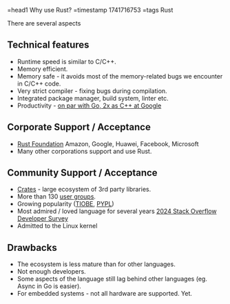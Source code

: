 =head1 Why use Rust?
=timestamp 1741716753
=tags Rust

There are several aspects

## Technical features

* Runtime speed is similar to C/C++.
* Memory efficient.
* Memory safe - it avoids most of the memory-related bugs we encounter in C/C++ code.
* Very strict compiler - fixing bugs during compilation.
* Integrated package manager, build system, linter etc.
* Productivity - [on par with Go, 2x as C++ at Google](https://www.youtube.com/watch?v=QrrH2lcl9ew)

## Corporate Support / Acceptance
* [Rust Foundation](https://rustfoundation.org/)  Amazon, Google, Huawei, Facebook, Microsoft
* Many other corporations support and use Rust.


## Community Support / Acceptance

* [Crates](https://crates.io/) - large ecosystem of 3rd party libraries.
* More than 130 [user groups](https://rust.code-maven.com/user-groups).
* Growing popularity ([TIOBE](https://www.tiobe.com/tiobe-index/), [PYPL](https://pypl.github.io/PYPL.html))
* Most admired / loved language for several years [2024 Stack Overflow Developer Survey](https://survey.stackoverflow.co/2024/)
* Admitted to the Linux kernel


## Drawbacks

* The ecosystem is less mature than for other languages.
* Not enough developers.
* Some aspects of the language still lag behind other languages (eg. Async in Go is easier).
* For embedded systems - not all hardware are supported. Yet.

